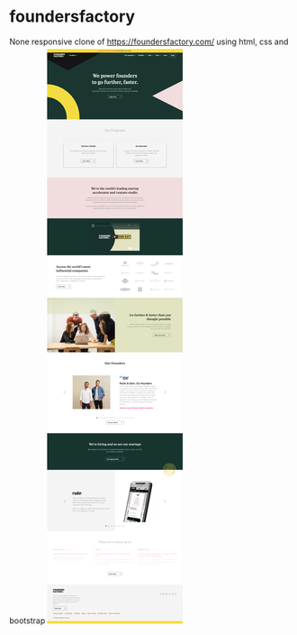# foundersfactory
None responsive clone of https://foundersfactory.com/ using html, css and bootstrap
<img src="ff.png" alt="Girl in a jacket">
